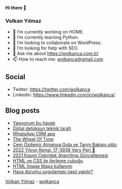 #### Hi there 👋

### Volkan Yılmaz

- 🔭 I’m currently working on HOME.
- 🌱 I’m currently learning Python.
- 👯 I’m looking to collaborate on WordPress.
- 🤔 I’m looking for help with SEO.
- 💬 Ask me about https://wolkanca.com.tr/
- 📫 How to reach me: wolkanca@gmail.com

## Social
- Twitter: https://twitter.com/wolkanca
- Linkedin: https://www.linkedin.com/in/wolkanca/



## Blog posts
<!-- BLOG-POST-LIST:START -->
- [Yaşıyorum bu hayatı](https://wolkanca.com.tr/yasiyorum-bu-hayati/)
- [Dijital detoksun teknik tarafı](https://wolkanca.com.tr/dijital-detoksun-teknik-tarafi/)
- [WhatsApp CRM app](https://wolkanca.com.tr/whatsapp-crm-app/)
- [The Wheel Of Time](https://wolkanca.com.tr/the-wheel-of-time/)
- [Cem Özdemir Almanya Gıda ve Tarım Bakanı oldu](https://wolkanca.com.tr/cem-ozdemir-almanya-gida-ve-tarim-bakani-oldu/)
- [2022 Yılının Rengi: 17-3938 Very Peri 💜](https://wolkanca.com.tr/2022-yilinin-rengi-17-3938-very-peri-%f0%9f%92%9c/)
- [2021 Kasım Çekirdek Algoritma Güncellemesi](https://wolkanca.com.tr/2021-kasim-cekirdek-algoritma-guncellemesi/)
- [HTML ve CSS ile ilerleme çubuğu](https://wolkanca.com.tr/html-ve-css-ile-ilerleme-cubugu/)
- [HTML Image Maps kullanımı](https://wolkanca.com.tr/html-image-maps-kullanimi/)
- [Hava durumu uygulaması nasıl yapılır?](https://wolkanca.com.tr/hava-durumu-uygulamasi-nasil-yapilir/)
<!-- BLOG-POST-LIST:END -->


[Volkan Yılmaz](https://volkanyilmaz.com.tr/) - [wolkanca](https://wolkanca.com.tr/)
